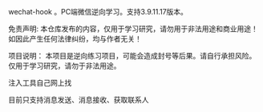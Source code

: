 wechat-hook 。PC端微信逆向学习。支持3.9.11.17版本。

免责声明:
本仓库发布的内容，仅用于学习研究，请勿用于非法用途和商业用途！如因此产生任何法律纠纷，均与作者无关！

项目说明：
本项目是逆向练习项目，可能会造成封号等后果。请自行承担风险。仅用于学习研究，请勿于非法用途。


注入工具自己网上找

目前只支持消息发送、消息接收、获取联系人
